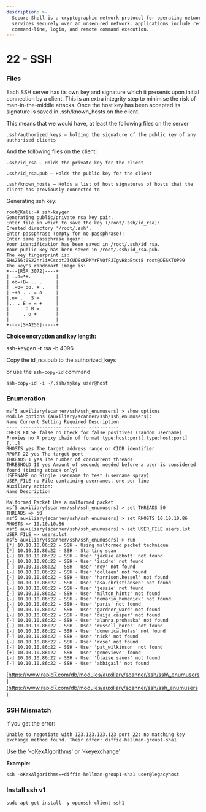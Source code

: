 ```yaml
---
description: >-
  Secure Shell is a cryptographic network protocol for operating network
  services securely over an unsecured network. applications include remote
  command-line, login, and remote command execution.
---
```


# 22 - SSH

### Files

Each SSH server has its own key and signature which it presents upon initial connection by a client. This is an extra integrity step to minimise the risk of man-in-the-middle attacks. Once the host key has been accepted its signature is saved in .ssh/known\_hosts on the client. 

This means that we would have, at least the following files on the server 

 `.ssh/authorized_keys – holding the signature of the public key of any authorised clients` 

And the following files on the client: 

`.ssh/id_rsa – Holds the private key for the client` 

`.ssh/id_rsa.pub – Holds the public key for the client` 

`.ssh/known_hosts – Holds a list of host signatures of hosts that the client has previously connected to` 

Generating ssh key: 

```text
root@Kali:~# ssh-keygen  
Generating public/private rsa key pair. 
Enter file in which to save the key (/root/.ssh/id_rsa):  
Created directory '/root/.ssh'. 
Enter passphrase (empty for no passphrase):  
Enter same passphrase again:  
Your identification has been saved in /root/.ssh/id_rsa. 
Your public key has been saved in /root/.ssh/id_rsa.pub. 
The key fingerprint is: 
SHA256:0S22hr1iXCscptJ3CUDSsKPMYrFVOfFJIgvH8pEtst8 root@DESKTOP99 
The key's randomart image is: 
+---[RSA 3072]----+ 
| ..o=*+.         | 
| oo=+B= .. .     | 
| .=o= oo. + .    | 
| ++o . . = o     | 
|.o= .   S =      | 
|.. . E = = +     | 
|    . o B =      | 
|     . o +       | 
|                 | 
+----[SHA256]-----+ 
```

**Choice encryption and key length:** 

ssh-keygen -t rsa -b 4096 

Copy the id\_rsa.pub to the authorized\_keys

or use the `ssh-copy-id` command

```text
ssh-copy-id -i ~/.ssh/mykey user@host
```

### Enumeration

```text
msf5 auxiliary(scanner/ssh/ssh_enumusers) > show options  
Module options (auxiliary/scanner/ssh/ssh_enumusers): 
Name Current Setting Required Description 
---- --------------- -------- ----------- 
CHECK_FALSE false no Check for false positives (random username) 
Proxies no A proxy chain of format type:host:port[,type:host:port][...] 
RHOSTS yes The target address range or CIDR identifier 
RPORT 22 yes The target port 
THREADS 1 yes The number of concurrent threads 
THRESHOLD 10 yes Amount of seconds needed before a user is considered found (timing attack only) 
USERNAME no Single username to test (username spray) 
USER_FILE no File containing usernames, one per line 
Auxiliary action: 
Name Description 
---- ----------- 
Malformed Packet Use a malformed packet 
msf5 auxiliary(scanner/ssh/ssh_enumusers) > set THREADS 50 
THREADS => 50 
msf5 auxiliary(scanner/ssh/ssh_enumusers) > set RHOSTS 10.10.10.86 
RHOSTS => 10.10.10.86 
msf5 auxiliary(scanner/ssh/ssh_enumusers) > set USER_FILE users.lst 
USER_FILE => users.lst 
msf5 auxiliary(scanner/ssh/ssh_enumusers) > run 
[*] 10.10.10.86:22 - SSH - Using malformed packet technique 
[*] 10.10.10.86:22 - SSH - Starting scan 
[-] 10.10.10.86:22 - SSH - User 'jackie.abbott' not found 
[-] 10.10.10.86:22 - SSH - User 'isidro' not found 
[-] 10.10.10.86:22 - SSH - User 'roy' not found 
[-] 10.10.10.86:22 - SSH - User 'colleen' not found 
[-] 10.10.10.86:22 - SSH - User 'harrison.hessel' not found 
[-] 10.10.10.86:22 - SSH - User 'asa.christiansen' not found 
[-] 10.10.10.86:22 - SSH - User 'jessie' not found 
[-] 10.10.10.86:22 - SSH - User 'milton_hintz' not found 
[-] 10.10.10.86:22 - SSH - User 'demario_homenick' not found 
[-] 10.10.10.86:22 - SSH - User 'paris' not found 
[-] 10.10.10.86:22 - SSH - User 'gardner_ward' not found 
[-] 10.10.10.86:22 - SSH - User 'daija.casper' not found 
[-] 10.10.10.86:22 - SSH - User 'alanna.prohaska' not found 
[-] 10.10.10.86:22 - SSH - User 'russell_borer' not found 
[-] 10.10.10.86:22 - SSH - User 'domenica.kulas' not found 
[-] 10.10.10.86:22 - SSH - User 'nick' not found 
[-] 10.10.10.86:22 - SSH - User 'rose' not found 
[-] 10.10.10.86:22 - SSH - User 'pat_wilkinson' not found 
[+] 10.10.10.86:22 - SSH - User 'genevieve' found 
[-] 10.10.10.86:22 - SSH - User 'blaise.sauer' not found 
[-] 10.10.10.86:22 - SSH - User 'abbigail' not found 
```

[https://www.rapid7.com/db/modules/auxiliary/scanner/ssh/ssh\_enumusers](https://www.rapid7.com/db/modules/auxiliary/scanner/ssh/ssh_enumusers) 

### SSH Mismatch

if you get the error: 

`Unable to negotiate with 123.123.123.123 port 22: no matching key exchange method found. Their offer: diffie-hellman-group1-sha1`

Use the '-oKexAlgorithms' or '-keyexchange' 

**Example**: 

`ssh -oKexAlgorithms=+diffie-hellman-group1-sha1 user@legacyhost`



### Install ssh v1 

`sudo apt-get install -y openssh-client-ssh1`  

